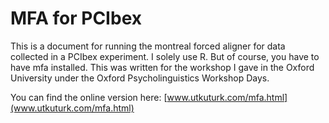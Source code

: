 # MFA for PCIbex

This is a document for running the montreal forced aligner for data collected in a PCIbex experiment. I solely use R. But of course, you have to have mfa installed. This was written for the workshop I gave in the Oxford University under the Oxford Psycholinguistics Workshop Days.

You can find the online version here: [www.utkuturk.com/mfa.html](www.utkuturk.com/mfa.html)
